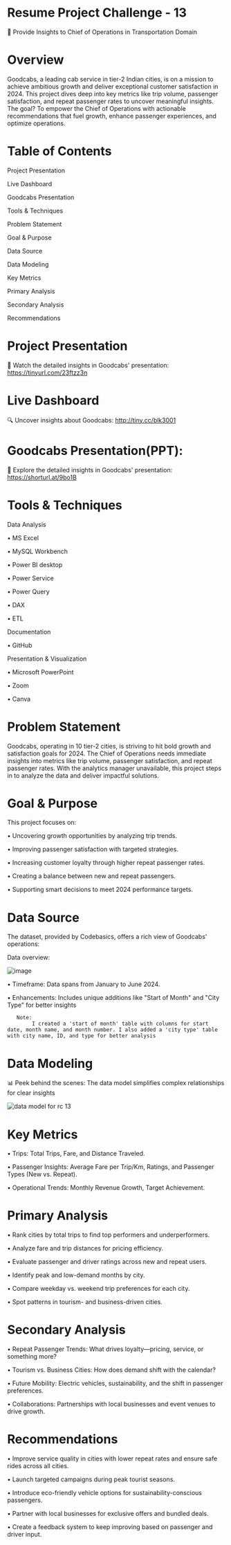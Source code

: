 # Resume Project Challenge - 13
🚖 Provide Insights to Chief of Operations in Transportation Domain


  # Overview
Goodcabs, a leading cab service in tier-2 Indian cities, is on a mission to achieve ambitious growth and deliver exceptional customer satisfaction in 2024. This project dives deep into key metrics like trip volume, passenger satisfaction, and repeat passenger rates to uncover meaningful insights. The goal? To empower the Chief of Operations with actionable recommendations that fuel growth, enhance passenger experiences, and optimize operations.

# Table of Contents

Project Presentation

Live Dashboard

Goodcabs Presentation

Tools & Techniques

Problem Statement

Goal & Purpose

Data Source

Data Modeling

Key Metrics

Primary Analysis

Secondary Analysis

Recommendations

# Project Presentation
🎥 Watch the detailed insights in Goodcabs' presentation: https://tinyurl.com/23ftzz3n

# Live Dashboard
🔍 Uncover insights about Goodcabs: http://tiny.cc/blk3001

# Goodcabs Presentation(PPT):
📑 Explore the detailed insights in Goodcabs' presentation: https://shorturl.at/9bo1B

# Tools & Techniques
  Data Analysis
  
   •	MS Excel
  
   •	MySQL Workbench
        
   •	Power BI desktop
        
   •	Power Service
        
   •	Power Query
        
   •	DAX
        
   •	ETL
         
  Documentation
  
   • GitHub

   Presentation & Visualization
   
  •	Microsoft PowerPoint
  
  •	Zoom
  
  •	Canva
    
# Problem Statement
Goodcabs, operating in 10 tier-2 cities, is striving to hit bold growth and satisfaction goals for 2024. The Chief of Operations needs immediate insights into metrics like trip volume, passenger satisfaction, and repeat passenger rates. With the analytics manager unavailable, this project steps in to analyze the data and deliver impactful solutions.

# Goal & Purpose
This project focuses on:

•	Uncovering growth opportunities by analyzing trip trends.

•	Improving passenger satisfaction with targeted strategies.

•	Increasing customer loyalty through higher repeat passenger rates.

•	Creating a balance between new and repeat passengers.

•	Supporting smart decisions to meet 2024 performance targets.


# Data Source
The dataset, provided by Codebasics, offers a rich view of Goodcabs' operations:

 Data overview:
 
![image](https://github.com/user-attachments/assets/c76f00ca-c322-45fd-9fe1-cc1d4b4cee21)


 •	Timeframe: Data spans from January to June 2024.

 •	Enhancements: Includes unique additions like "Start of Month" and "City Type" for better insights
                                                                          
       Note:
            I created a 'start of month' table with columns for start date, month name, and month number. I also added a 'city type' table with city name, ID, and type for better analysis

# Data Modeling
📊 Peek behind the scenes: The data model simplifies complex relationships for clear insights

![data model for rc 13](https://github.com/user-attachments/assets/8325b595-1269-415b-83cb-b118b98bc0a5)

# Key Metrics

 •	Trips: Total Trips, Fare, and Distance Traveled.
 
 •	Passenger Insights: Average Fare per Trip/Km, Ratings, and Passenger Types (New vs. Repeat).
 
 •	Operational Trends: Monthly Revenue Growth, Target Achievement.

# Primary Analysis
  •	Rank cities by total trips to find top performers and underperformers.
  
  •	Analyze fare and trip distances for pricing efficiency.
  
  •	Evaluate passenger and driver ratings across new and repeat users.
  
  •	Identify peak and low-demand months by city.
  
  •	Compare weekday vs. weekend trip preferences for each city.
  
  •	Spot patterns in tourism- and business-driven cities.

# Secondary Analysis
•	Repeat Passenger Trends: What drives loyalty—pricing, service, or something more?

•	Tourism vs. Business Cities: How does demand shift with the calendar?

•	Future Mobility: Electric vehicles, sustainability, and the shift in passenger preferences.

•	Collaborations: Partnerships with local businesses and event venues to drive growth.

# Recommendations
•	 Improve service quality in cities with lower repeat rates and ensure safe rides across all cities.

•	 Launch targeted campaigns during peak tourist seasons.

•	 Introduce eco-friendly vehicle options for sustainability-conscious passengers.

•	Partner with local businesses for exclusive offers and bundled deals.

•	 Create a feedback system to keep improving based on passenger and driver input.
